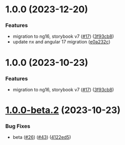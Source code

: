 # 1.0.0 (2023-12-20)


### Features

* migration to ng16, storybook v7 ([#17](https://github.com/dylannnn/ngx-multi-keywords-highlighter/issues/17)) ([3f93cb8](https://github.com/dylannnn/ngx-multi-keywords-highlighter/commit/3f93cb81e20f8fbd9c86018bac261c73026a9efa))
* update nx and angular 17 migration ([e0a232c](https://github.com/dylannnn/ngx-multi-keywords-highlighter/commit/e0a232cb401ee56145482ce9553c7ffe5bb6a9ef))

# 1.0.0 (2023-10-23)


### Features

* migration to ng16, storybook v7 ([#17](https://github.com/dylannnn/ngx-multi-keywords-highlighter/issues/17)) ([3f93cb8](https://github.com/dylannnn/ngx-multi-keywords-highlighter/commit/3f93cb81e20f8fbd9c86018bac261c73026a9efa))

# [1.0.0-beta.2](https://github.com/dylannnn/ngx-multi-keywords-highlighter/compare/1.0.0-beta.1...1.0.0-beta.2) (2023-10-23)


### Bug Fixes

* beta ([#26](https://github.com/dylannnn/ngx-multi-keywords-highlighter/issues/26)) ([#43](https://github.com/dylannnn/ngx-multi-keywords-highlighter/issues/43)) ([4122ed5](https://github.com/dylannnn/ngx-multi-keywords-highlighter/commit/4122ed5465c5190db0995e6b4ad92c5683886c42))
